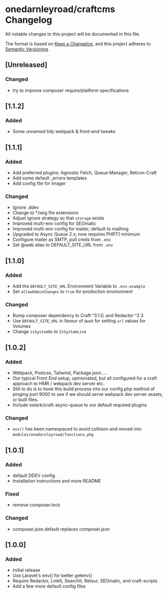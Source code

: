# onedarnleyroad/craftcms Changelog

All notable changes to this project will be documented in this file.

The format is based on [Keep a Changelog](https://keepachangelog.com/en/1.0.0/),
and this project adheres to [Semantic Versioning](https://semver.org/spec/v2.0.0.html).

## [Unreleased]

### Changed
- try to improve composer require/platform specifications 

## [1.1.2]

### Added
- Some unnamed tidy webpack & front-end tweaks

## [1.1.1]

### Added
- Add preferred plugins: Agnostic Fetch, Queue Manager, Retcon-Craft
- Add some default _errors templates
- Add config file for Imager

### Changed
- Ignore .ddev
- Change to *.twig file extensions
- Adjust ignore strategy so that `storage` exists
- Improved multi-env config for SEOmatic
- Improved multi-env config for mailer; default to mailhog
- Upgraded to Async Queue 2.x; now requires PHP7.1 minimum
- Configure mailer as SMTP, pull creds from `.env`
- Set @web alias to DEFAULT_SITE_URL from `.env`

## [1.1.0]
### Added
- Add the `DEFAULT_SITE_URL` Environment Variable to `.env.example`
- Set `allowAdminChanges` to `true` for production environment

### Changed
- Bump composer dependency to  Craft ^3.1.0, and Redactor ^2.3
- Use `DEFAULT_SITE_URL` in favour of `@web` for setting `url` values for Volumes
- Change `isSystemOn` to `IsSystemLive`

## [1.0.2]
### Added
- Webpack, Postcss, Tailwind, Package.json.....
- Our typical Front End setup, opinionated, but all configured for a craft approach to HMR / webpack dev server etc. 
- Still to do is to hook this build process into our config.php method of pinging port 9000 to see if we should serve webpack dev server assets, or built files.
- Include ostark/craft-async-queue to our default required plugins

### Changed
- `env()` has been namespaced to avoid collision and moved into `modules/onedarnleyroad/functions.php`

## [1.0.1]
### Added
- default DDEV config
- Installation instructions and more README
### Fixed
- remove composer.lock
### Changed
- composer.json.default replaces composer.json

## [1.0.0]
### Added
- Initial release
- Use Laravel's env() for better getenv()
- Require Redactor, LinkIt, SearchIt, Retour, SEOmatic, and craft-scripts
- Add a few more default config files
